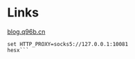 # Links

[blog.q96b.cn](http://blog.q96b.cn/)


```shell
set HTTP_PROXY=socks5://127.0.0.1:10081
hesx```